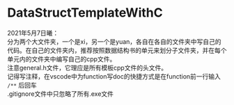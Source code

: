 # DataStructTemplateWithC

2021年5月7日曦：<br/>
分为两个大文件夹，一个是xi，另一个是yuan，各自在各自的文件夹中写自己的代码。在自己的文件夹内，推荐按照数据结构书的单元来划分子文件夹，并在每个单元内的文件夹中编写自己的cpp文件。<br/>
注意general.h文件，它理应是所有模板cpp文件的头文件。<br/>
记得写注释，在vscode中为function写doc的快捷方式是在function前一行输入 ```/**``` 后回车<br/>
.gitignore文件中只忽略了所有.exe文件<br/>
